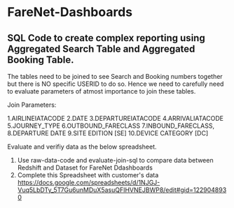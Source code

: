 # FareNet-Dashboards
## SQL Code to create complex reporting using Aggregated Search Table and Aggregated Booking Table.

The tables need to be joined to see Search and Booking numbers together but there is NO specific USERID to do so. 
Hence we need to carefully need to evaluate parameters of atmost importance to join these tables.

Join Parameters:

1.AIRLINEIATACODE
2.DATE 
3.DEPARTUREIATACODE
4.ARRIVALIATACODE
5.JOURNEY_TYPE
6.OUTBOUND_FARECLASS
7.INBOUND_FARECLASS, 
8.DEPARTURE DATE
9.SITE EDITION [SE] 
10.DEVICE CATEGORY [DC]

Evaluate and verifiy data as the below spreadsheet.

  1. Use raw-data-code and evaluate-join-sql to compare data between Redshift and Dataset for FareNet Ddashboards
  2. Complete this Spreadsheet with customer's data
  https://docs.google.com/spreadsheets/d/1NJGJ-Vuq5LbDTy_5T7Gu6unMDuX5asuQFIHVNEJBWP8/edit#gid=1229048930
